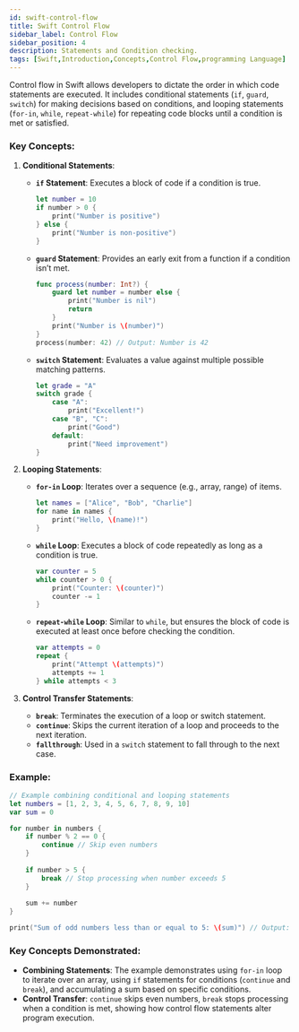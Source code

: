 ```yaml
---
id: swift-control-flow
title: Swift Control Flow
sidebar_label: Control Flow
sidebar_position: 4
description: Statements and Condition checking.
tags: [Swift,Introduction,Concepts,Control Flow,programming Language]
--- 
```


Control flow in Swift allows developers to dictate the order in which code statements are executed. It includes conditional statements (`if`, `guard`, `switch`) for making decisions based on conditions, and looping statements (`for-in`, `while`, `repeat-while`) for repeating code blocks until a condition is met or satisfied.

### Key Concepts:

1. **Conditional Statements**:
   - **`if` Statement**: Executes a block of code if a condition is true.
     ```swift
     let number = 10
     if number > 0 {
         print("Number is positive")
     } else {
         print("Number is non-positive")
     }
     ```

   - **`guard` Statement**: Provides an early exit from a function if a condition isn’t met.
     ```swift
     func process(number: Int?) {
         guard let number = number else {
             print("Number is nil")
             return
         }
         print("Number is \(number)")
     }
     process(number: 42) // Output: Number is 42
     ```

   - **`switch` Statement**: Evaluates a value against multiple possible matching patterns.
     ```swift
     let grade = "A"
     switch grade {
         case "A":
             print("Excellent!")
         case "B", "C":
             print("Good")
         default:
             print("Need improvement")
     }
     ```

2. **Looping Statements**:
   - **`for-in` Loop**: Iterates over a sequence (e.g., array, range) of items.
     ```swift
     let names = ["Alice", "Bob", "Charlie"]
     for name in names {
         print("Hello, \(name)!")
     }
     ```

   - **`while` Loop**: Executes a block of code repeatedly as long as a condition is true.
     ```swift
     var counter = 5
     while counter > 0 {
         print("Counter: \(counter)")
         counter -= 1
     }
     ```

   - **`repeat-while` Loop**: Similar to `while`, but ensures the block of code is executed at least once before checking the condition.
     ```swift
     var attempts = 0
     repeat {
         print("Attempt \(attempts)")
         attempts += 1
     } while attempts < 3
     ```

3. **Control Transfer Statements**:
   - **`break`**: Terminates the execution of a loop or switch statement.
   - **`continue`**: Skips the current iteration of a loop and proceeds to the next iteration.
   - **`fallthrough`**: Used in a `switch` statement to fall through to the next case.

### Example:

```swift
// Example combining conditional and looping statements
let numbers = [1, 2, 3, 4, 5, 6, 7, 8, 9, 10]
var sum = 0

for number in numbers {
    if number % 2 == 0 {
        continue // Skip even numbers
    }
    
    if number > 5 {
        break // Stop processing when number exceeds 5
    }
    
    sum += number
}

print("Sum of odd numbers less than or equal to 5: \(sum)") // Output: Sum of odd numbers less than or equal to 5: 9
```

### Key Concepts Demonstrated:

- **Combining Statements**: The example demonstrates using `for-in` loop to iterate over an array, using `if` statements for conditions (`continue` and `break`), and accumulating a sum based on specific conditions.
- **Control Transfer**: `continue` skips even numbers, `break` stops processing when a condition is met, showing how control flow statements alter program execution.
 
